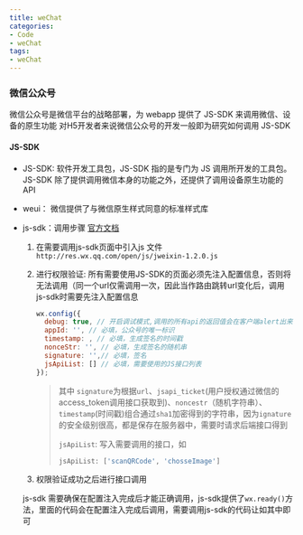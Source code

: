 ```yaml
---
title: weChat
categories: 
- Code
- weChat
tags: 
- weChat
---
```


### 微信公众号
微信公众号是微信平台的战略部署，为 webapp 提供了 JS-SDK 来调用微信、设备的原生功能
对H5开发者来说微信公众号的开发一般即为研究如何调用 JS-SDK 

#### JS-SDK
- JS-SDK: 软件开发工具包，JS-SDK 指的是专门为 JS 调用所开发的工具包。JS-SDK 除了提供调用微信本身的功能之外，还提供了调用设备原生功能的 API

- weui： 微信提供了与微信原生样式同意的标准样式库

- js-sdk：调用步骤 [官方文档](https://mp.weixin.qq.com/wiki?t=resource/res_main&id=mp1421141115)
  1. 在需要调用js-sdk页面中引入js 文件`http://res.wx.qq.com/open/js/jweixin-1.2.0.js`

  2. 进行权限验证:
    所有需要使用JS-SDK的页面必须先注入配置信息，否则将无法调用（同一个url仅需调用一次，因此当作路由跳转url变化后，调用js-sdk时需要先注入配置信息
      ```javascript
      wx.config({
        debug: true, // 开启调试模式,调用的所有api的返回值会在客户端alert出来，若要查看传入的参数，可以在pc端打开，参数信息会通过log打出，仅在pc端时才会打印。
        appId: '', // 必填，公众号的唯一标识
        timestamp: , // 必填，生成签名的时间戳
        nonceStr: '', // 必填，生成签名的随机串
        signature: '',// 必填，签名
        jsApiList: [] // 必填，需要使用的JS接口列表
      });
      ```
      > 其中 `signature`为根据`url`、`jsapi_ticket`(用户授权通过微信的access_token调用接口获取到)、`noncestr`（随机字符串）、`timestamp`(时间戳)组合通过`sha1`加密得到的字符串，因为`ignature`的安全级别很高，都是保存在服务器中，需要时请求后端接口得到
      >
      > `jsApiList`: 写入需要调用的接口，如
      > ```javascript
      > jsApiList: ['scanQRCode', 'chosseImage']
      > ```
      
  3. 权限验证成功之后进行接口调用
  
    js-sdk 需要确保在配置注入完成后才能正确调用，js-sdk提供了`wx.ready()`方法，里面的代码会在配置注入完成后调用，需要调用js-sdk的代码让如其中即可
